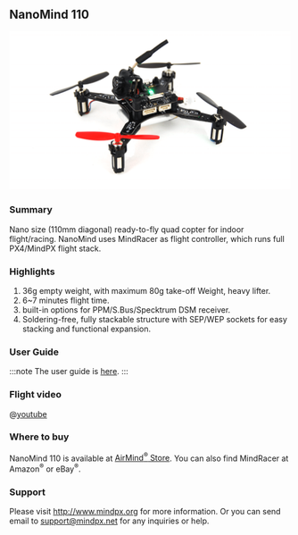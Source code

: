 ## NanoMind 110

![nanomind 11](../../assets/hardware/hardware-nanomind110.png)

### Summary

Nano size (110mm diagonal) ready-to-fly quad copter for indoor flight/racing. NanoMind uses MindRacer as flight controller, which runs full PX4/MindPX flight stack.

### Highlights

1. 36g empty weight, with maximum 80g take-off Weight, heavy lifter.
2. 6~7 minutes flight time.
3. built-in options for PPM/S.Bus/Specktrum DSM receiver.
4. Soldering-free, fully stackable structure with SEP/WEP sockets for easy stacking and functional expansion.

### User Guide

:::note
The user guide is [here](http://mindpx.net/assets/accessories/NanoMind_110_user_manual.pdf).
:::

### Flight video

@[youtube](https://youtu.be/bLtKa--Buic)

### Where to buy

NanoMind 110 is available at [AirMind<sup>&reg;</sup> Store](https://airmind.mindpx.net/node/92). You can also find MindRacer at Amazon<sup>&reg;</sup> or eBay<sup>&reg;</sup>.

### Support

Please visit http://www.mindpx.org for more information. Or you can send email to [support@mindpx.net](mailto:support@mindpx.net) for any inquiries or help.
